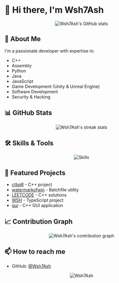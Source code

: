 # 👋 Hi there, I'm Wsh7Ash

<div align="center">
  <img src="https://github-readme-stats.vercel.app/api?username=Wsh7Ash&show_icons=true&theme=shadow_red " alt="Wsh7Ash's GitHub stats" />
</div>

## 🚀 About Me
I'm a passionate developer with expertise in:
- C++
- Assembly
- Python
- Java
- JavaScript
- Game Development (Unity & Unreal Engine)
- Software Development
- Security & Hacking

## 📊 GitHub Stats
<div align="center">
  <img src="https://github-readme-streak-stats.herokuapp.com/?user=Wsh7Ash&theme=shadow_red " alt="Wsh7Ash's streak stats" />
</div>

## 🛠️ Skills & Tools
<div align="center">
  <img src="https://skillicons.dev/icons?i=cpp,py,java,js,lua,unreal,neovim,visualstudio,vscode,git,github" alt="Skills" />
</div>

## 🌟 Featured Projects
- [ctbpR](https://github.com/Wsh7Ash/ctbpR) - C++ project
- [watermarkofwin](https://github.com/Wsh7Ash/watermarkofwin) - Batchfile utility
- [LEETCODE](https://github.com/Wsh7Ash/LEETCODE) - C++ solutions
- [WSH](https://github.com/Wsh7Ash/WSH) - TypeScript project
- [gui](https://github.com/Wsh7Ash/gui) - C++ GUI application

## 📈 Contribution Graph
<div align="center">
  <img src="https://github-readme-activity-graph.vercel.app/graph?username=Wsh7Ash&theme=shadow_red " alt="Wsh7Ash's contribution graph" />
</div>

## 📫 How to reach me
- GitHub: [@Wsh7Ash](https://github.com/Wsh7Ash)

<div align="center">
  <img src="https://komarev.com/ghpvc/?username=Wsh7Ash&label=Profile%20views&color=0e75b6&style=flat" alt="Wsh7Ash" />
</div> 
